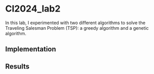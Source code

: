 # CI2024_lab2

In this lab, I experimented with two different algorithms to solve the Traveling Salesman Problem (TSP): a greedy algorithm and a genetic algorithm.


## Implementation


## Results

